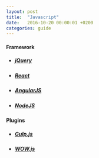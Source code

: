 ```yaml
---
layout: post
title:  "Javascript"
date:   2016-10-20 00:00:01 +0200
categories: guide
---
```


#### **Framework**

* ##### [jQuery][link-jquery]

* ##### [React][link-react]

* ##### [AngularJS][link-angular]

* ##### [NodeJS][link-node]

#### **Plugins**

* ##### [Gulp.js][link-gulp]

* ##### [WOW.js][link-wow]

[link-jquery]: https://jquery.com/
[link-react]: https://facebook.github.io/react/index.html
[link-angular]: https://angularjs.org/
[link-node]: https://nodejs.org/it/
[link-gulp]: http://gulpjs.com/
[link-wow]: http://mynameismatthieu.com/WOW/

